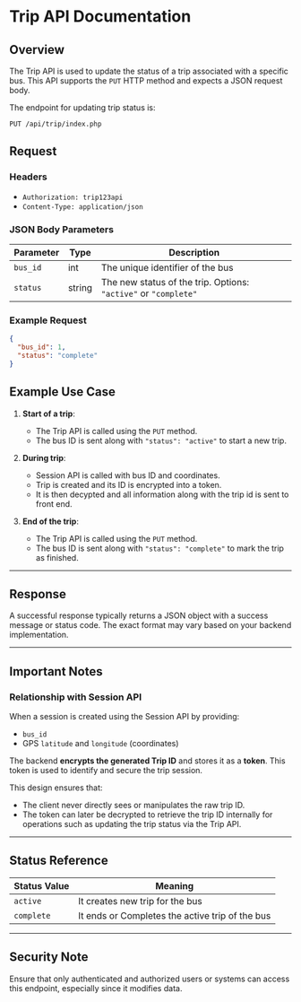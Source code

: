 # Trip API Documentation

## Overview

The Trip API is used to update the status of a trip associated with a specific bus. This API supports the `PUT` HTTP method and expects a JSON request body.

The endpoint for updating trip status is:

```
PUT /api/trip/index.php
```

## Request

### Headers

- `Authorization: trip123api`
- `Content-Type: application/json`

### JSON Body Parameters

| Parameter | Type   | Description                          |
|-----------|--------|--------------------------------------|
| `bus_id`  | int    | The unique identifier of the bus     |
| `status`  | string | The new status of the trip. Options: `"active"` or `"complete"` |

### Example Request

```json
{
  "bus_id": 1,
  "status": "complete"
}
```

## Example Use Case

1. **Start of a trip**:
   - The Trip API is called using the `PUT` method.
   - The bus ID is sent along with `"status": "active"` to start a new trip.

2. **During trip**:
   - Session API is called with bus ID and coordinates.
   - Trip is created and its ID is encrypted into a token.
   - It is then decypted and all information along with the trip id is sent to front end.

2. **End of the trip**:
   - The Trip API is called using the `PUT` method.
   - The bus ID is sent along with `"status": "complete"` to mark the trip as finished.

---



## Response

A successful response typically returns a JSON object with a success message or status code. The exact format may vary based on your backend implementation.

---

## Important Notes

### Relationship with Session API

When a session is created using the Session API by providing:

- `bus_id`
- GPS `latitude` and `longitude` (coordinates)

The backend **encrypts the generated Trip ID** and stores it as a **token**. This token is used to identify and secure the trip session.

This design ensures that:

- The client never directly sees or manipulates the raw trip ID.
- The token can later be decrypted to retrieve the trip ID internally for operations such as updating the trip status via the Trip API.

---

## Status Reference

| Status Value | Meaning                                       |
|--------------|-----------------------------------------------|
| `active`     | It creates new trip for the bus               |
| `complete`   | It ends or Completes the active trip of the bus|

---

## Security Note

Ensure that only authenticated and authorized users or systems can access this endpoint, especially since it modifies data.
